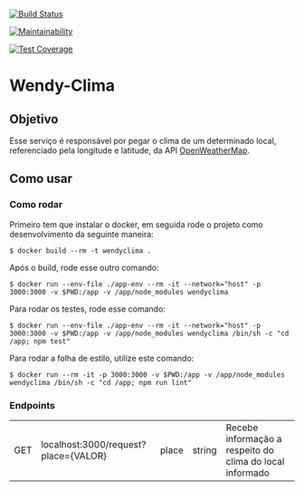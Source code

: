 [![Build Status](https://travis-ci.org/wendybot/Wendy-Clima.svg?branch=dev)](https://travis-ci.org/wendybot/Wendy-Clima)

[![Maintainability](https://api.codeclimate.com/v1/badges/68981c0a1fe08635480b/maintainability)](https://codeclimate.com/github/wendybot/Wendy-Clima/maintainability)

[![Test Coverage](https://api.codeclimate.com/v1/badges/68981c0a1fe08635480b/test_coverage)](https://codeclimate.com/github/wendybot/Wendy-Clima/test_coverage)

# Wendy-Clima

## Objetivo
Esse serviço é responsável por pegar o clima de um determinado local, referenciado pela longitude e latitude, da API [OpenWeatherMap](https://openweathermap.org).

## Como usar

### Como rodar
Primeiro tem que instalar o docker, em seguida rode o projeto como desenvolvimento da seguinte maneira:

```$ docker build --rm -t wendyclima .```

Após o build, rode esse outro comando:

```$ docker run --env-file ./app-env --rm -it --network="host" -p 3000:3000 -v $PWD:/app -v /app/node_modules wendyclima```

Para rodar os testes, rode esse comando:

```$ docker run --env-file ./app-env --rm -it --network="host" -p 3000:3000 -v $PWD:/app -v /app/node_modules wendyclima /bin/sh -c "cd /app; npm test"```

Para rodar a folha de estilo, utilize este comando:

```$ docker run --rm -it -p 3000:3000 -v $PWD:/app -v /app/node_modules wendyclima /bin/sh -c "cd /app; npm run lint"```

### Endpoints
<table>
	<tr>
		<td>GET</td>
		<td>localhost:3000/request?place={VALOR}</td>
		<td>place</td>
		<td>string</td>
		<td>Recebe informação a respeito do clima do local informado</td>
	</tr>
	
</table>
